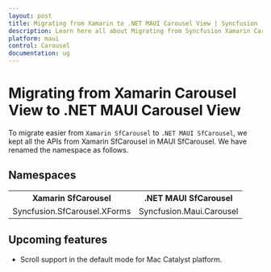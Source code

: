 ```yaml
---
layout: post
title: Migrating from Xamarin to .NET MAUI Carousel View | Syncfusion 
description: Learn here all about Migrating from Syncfusion Xamarin Carousel View to Syncfusion .NET MAUI Carousel View control and more.
platform: maui
control: Carousel
documentation: ug
---  
```


# Migrating from Xamarin Carousel View to .NET MAUI Carousel View 

To migrate easier from `Xamarin SfCarousel` to `.NET MAUI SfCarousel`, we kept all the APIs from Xamarin SfCarousel in MAUI SfCarousel. We have renamed the namespace as follows.

## Namespaces 

<table>
<tr>
<th>Xamarin SfCarousel</th>
<th>.NET MAUI SfCarousel</th></tr>
<tr>
<td>Syncfusion.SfCarousel.XForms</td>
<td>Syncfusion.Maui.Carousel</td></tr>
</table>

## Upcoming features

  * Scroll support in the default mode for Mac Catalyst platform.